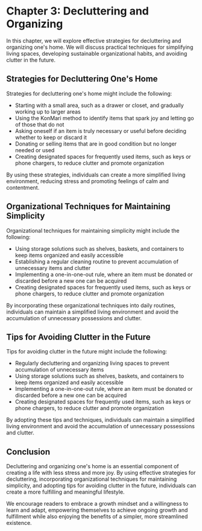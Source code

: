 Chapter 3: Decluttering and Organizing
======================================

In this chapter, we will explore effective strategies for decluttering and organizing one's home. We will discuss practical techniques for simplifying living spaces, developing sustainable organizational habits, and avoiding clutter in the future.

Strategies for Decluttering One's Home
--------------------------------------

Strategies for decluttering one's home might include the following:

* Starting with a small area, such as a drawer or closet, and gradually working up to larger areas
* Using the KonMari method to identify items that spark joy and letting go of those that do not
* Asking oneself if an item is truly necessary or useful before deciding whether to keep or discard it
* Donating or selling items that are in good condition but no longer needed or used
* Creating designated spaces for frequently used items, such as keys or phone chargers, to reduce clutter and promote organization

By using these strategies, individuals can create a more simplified living environment, reducing stress and promoting feelings of calm and contentment.

Organizational Techniques for Maintaining Simplicity
----------------------------------------------------

Organizational techniques for maintaining simplicity might include the following:

* Using storage solutions such as shelves, baskets, and containers to keep items organized and easily accessible
* Establishing a regular cleaning routine to prevent accumulation of unnecessary items and clutter
* Implementing a one-in-one-out rule, where an item must be donated or discarded before a new one can be acquired
* Creating designated spaces for frequently used items, such as keys or phone chargers, to reduce clutter and promote organization

By incorporating these organizational techniques into daily routines, individuals can maintain a simplified living environment and avoid the accumulation of unnecessary possessions and clutter.

Tips for Avoiding Clutter in the Future
---------------------------------------

Tips for avoiding clutter in the future might include the following:

* Regularly decluttering and organizing living spaces to prevent accumulation of unnecessary items
* Using storage solutions such as shelves, baskets, and containers to keep items organized and easily accessible
* Implementing a one-in-one-out rule, where an item must be donated or discarded before a new one can be acquired
* Creating designated spaces for frequently used items, such as keys or phone chargers, to reduce clutter and promote organization

By adopting these tips and techniques, individuals can maintain a simplified living environment and avoid the accumulation of unnecessary possessions and clutter.

Conclusion
----------

Decluttering and organizing one's home is an essential component of creating a life with less stress and more joy. By using effective strategies for decluttering, incorporating organizational techniques for maintaining simplicity, and adopting tips for avoiding clutter in the future, individuals can create a more fulfilling and meaningful lifestyle.

We encourage readers to embrace a growth mindset and a willingness to learn and adapt, empowering themselves to achieve ongoing growth and fulfillment while also enjoying the benefits of a simpler, more streamlined existence.
